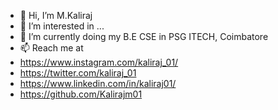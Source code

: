 - 👋 Hi, I’m M.Kaliraj
- 👀 I’m interested in ...
- 🌱 I’m currently doing my B.E CSE in PSG ITECH, Coimbatore
- 📫 Reach me at
- https://www.instagram.com/kaliraj_01/
- https://twitter.com/kaliraj_01
- https://www.linkedin.com/in/kaliraj01/
- https://github.com/Kalirajm01

<!---
Kalirajm01/Kalirajm01 is a ✨ special ✨ repository because its `README.md` (this file) appears on your GitHub profile.
You can click the Preview link to take a look at your changes.
--->

